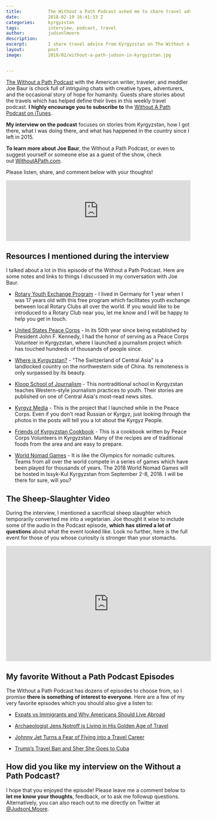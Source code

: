 ```yaml
---
title:			The Without a Path Podcast asked me to share travel advice in Kyrgyzstan
date:			2018-02-19 16:41:33 Z
categories:		kyrgyzstan
tags:			interview, podcast, travel
author:			judsonlmoore
description:	
excerpt:		I share travel advice from Kyrgyzstan on The Without a Path Podcast with American writer, traveler, and meddler Joe Baur. We discuss travel, tourism, humanitarianism, and a sheep slaughter.
layout:			post
image:			2018/02/without-a-path-judson-in-kyrgyzstan.jpg


---
```


[The Without a Path Podcast](https://withoutapath.com/) with the American writer, traveler, and meddler Joe Baur is chock full of intriguing chats with creative types, adventurers, and the occasional story of hope for humanity. Guests share stories about the travels which has helped define their lives in this weekly travel podcast. **I highly encourage you to subscribe to** the [Without A Path Podcast on iTunes](https://itunes.apple.com/us/podcast/without-a-path/id1037475413?l=es&mt=2).

**My interview on the podcast** focuses on stories from Kyrgyzstan, how I got there, what I was doing there, and what has happened in the country since I left in 2015.

**To learn more about Joe Baur**, the Without a Path Podcast, or even to suggest yourself or someone else as a guest of the show, check out [WithoutAPath.com](https://withoutapath.com).

Please listen, share, and comment below with your thoughts!

<iframe width="100%" height="166" scrolling="no" frameborder="no" src="https://w.soundcloud.com/player/?url=https%3A//api.soundcloud.com/tracks/395218398&amp;auto_play=true&amp;color=255b87"></iframe>

## Resources I mentioned during the interview

I talked about a lot in this episode of the Without a Path Podcast. Here are some notes and links to things I discussed in my conversation with Joe Baur.

- [Rotary Youth Exchange Program](https://www.rotary.org/en/our-programs/youth-exchanges) - I lived in Germany for 1 year when I was 17 years old with this free program which facilitates youth exchange between local Rotary Clubs all over the world. If you would like to be introduced to a Rotary Club near you, let me know and I will be happy to help you get in touch.

- [United States Peace Corps](https://www.peacecorps.gov/volunteer/is-peace-corps-right-for-me/) - In its 50th year since being established by President John F. Kennedy, I had the honor of serving as a Peace Corps Volunteer in Kyrgyzstan, where I launched a journalism project which has touched hundreds of thousands of people since.

- [Where is Kyrgyzstan?](https://en.wikipedia.org/wiki/Kyrgyzstan) - "The Switzerland of Central Asia" is a landlocked country on the northwestern side of China. Its remoteness is only surpassed by its beauty.

- [Kloop School of Journalism](https://kloop.kg/) - This nontraditional school in Kyrgyzstan teaches Western-style journalism practices to youth. Their stories are published on one of Central Asia's most-read news sites.

- [Kyrgyz Media](http://kyrgyzmedia.com/) - This is the project that I launched while in the Peace Corps. Even if you don't read Russian or Kyrgyz, just looking through the photos in the posts will tell you a lot about the Kyrgyz People.

- [Friends of Kyrgyzstan Cookbook](https://www.friendsofkyrgyzstan.com/cookbook/) - This is a cookbook written by Peace Corps Volunteers in Kyrgyzstan. Many of the recipes are of traditional foods from the area and are easy to prepare.

- [World Nomad Games](http://worldnomadgames.com/en/) - It is like the Olympics for nomadic cultures. Teams from all over the world compete in a series of games which have been played for thousands of years. The 2018 World Nomad Games will be hosted in Issyk-Kul Kyrgyzstan from September 2-8, 2018. I will be there for sure, will you?

## The Sheep-Slaughter Video

During the interview, I mentioned a sacrificial sheep slaughter which temporarily converted me into a vegetarian. Joe thought it wise to include some of the audio in the Podcast episode, **which has stirred a lot of questions** about what the event looked like. Look no further, here is the full event for those of you whose curiosity is stronger than your stomachs.

<iframe width="560" height="315" src="https://www.youtube.com/embed/4f3QsvHVv20" frameborder="0" allow="accelerometer; autoplay; encrypted-media; gyroscope; picture-in-picture" allowfullscreen></iframe>

## My favorite Without a Path Podcast Episodes

The Without a Path Podcast has dozens of episodes to choose from, so I promise **there is something of interest to everyone**. Here are a few of my very favorite episodes which you should also give a listen to:

- [Expats vs Immigrants and Why Americans Should Live Abroad](https://withoutapath.com/expats-immigrants-live-abroad/)

- [Archaeologist Jens Notroff is Living in His Golden Age of Travel](https://withoutapath.com/archaeologist-jens-notroff/)

- [Johnny Jet Turns a Fear of Flying into a Travel Career](https://withoutapath.com/johnny-jet-podcast/)

- [Trump’s Travel Ban and Sher She Goes to Cuba](https://withoutapath.com/trump-travel-ban-sher-she-goes-cuba/)

## How did you like my interview on the Without a Path Podcast?

I hope that you enjoyed the episode! Please leave me a comment below to **let me know your thoughts**, feedback, or to ask me followup questions. Alternatively, you can also reach out to me directly on Twitter at [@JudsonLMoore](https://twitter.com/judsonlmoore).
